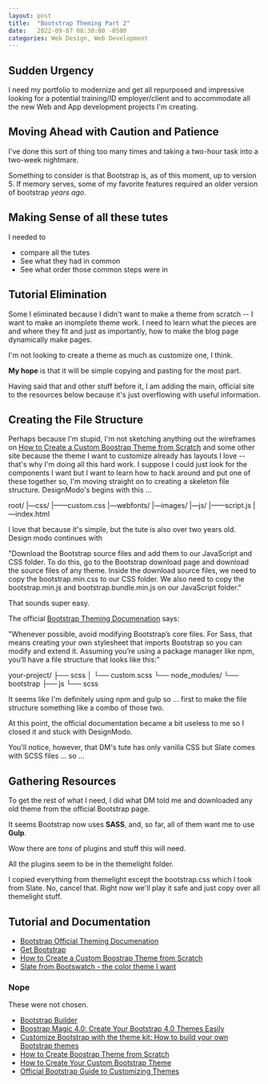 ```yaml
---
layout: post
title:  "Bootstrap Theming Part 2"
date:   2022-09-07 08:30:00 -0500
categories: Web Design, Web Development
---
```


## Sudden Urgency

I need my portfolio to modernize and get all repurposed and impressive looking for a potential training/ID employer/client and to accommodate all the new Web and App development projects I'm creating.

## Moving Ahead with Caution and Patience

I've done this sort of thing too many times and taking a two-hour task into a two-week nightmare.

Something to consider is that Bootstrap is, as of this moment, up to version 5. If memory serves, some of my favorite features required an older version of bootstrap *years ago*.

## Making Sense of all these tutes

I needed to

- compare all the tutes
- See what they had in common
- See what order those common steps were in

## Tutorial Elimination

Some I eliminated because I didn't want to make a theme from scratch -- I want to make an inomplete theme work. I need to learn what the pieces are and where they fit and just as importantly, how to make the blog page dynamically make pages.

I'm not looking to create a theme as much as customize one, I think.

**My hope** is that it will be simple copying and pasting for the most part.

Having said that and other stuff before it, I am adding the main, official site to the resources below because it's just overflowing with useful information.

## Creating the File Structure

Perhaps because I'm stupid, I'm not sketching anything out the wireframes on [How to Create a Custom Boostrap Theme from Scratch](https://designmodo.com/create-bootstrap-theme/) and some other site because the theme I want to customize already has layouts I love -- that's why I'm doing all this hard work. I suppose I could just look for the components I want but I want to learn how to hack around and put one of these together so, I'm moving straight on to creating a skeleton file structure. DesignModo's begins with this ...

root/
|—css/
|——custom.css
|—webfonts/
|—images/
|—js/
|——script.js
|—index.html

I love that because it's simple, but the tute is also over two years old. Design modo continues with 

"Download the Bootstrap source files and add them to our JavaScript and CSS folder. To do this, go to the Bootstrap download page and download the source files of any theme. Inside the download source files, we need to copy the bootstrap.min.css to our CSS folder. We also need to copy the bootstrap.min.js and bootstrap.bundle.min.js on our JavaScript folder."

That sounds super easy.

The official [Bootstrap Theming Documenation](https://getbootstrap.com/docs/4.1/getting-started/theming/) says:

"Whenever possible, avoid modifying Bootstrap’s core files. For Sass, that means creating your own stylesheet that imports Bootstrap so you can modify and extend it. Assuming you’re using a package manager like npm, you’ll have a file structure that looks like this:"

your-project/
├── scss
│   └── custom.scss
└── node_modules/
    └── bootstrap
        ├── js
        └── scss

It seems like I'm definitely using npm and gulp so ... first to make the file structure something like a combo of those two.

At this point, the official documentation became a bit useless to me so I closed it and stuck with DesignModo.

You'll notice, however, that DM's tute has only vanilla CSS but Slate comes with SCSS files ... so ...

## Gathering Resources

To get the rest of what I need, I did what DM told me and downloaded any old theme from the official Bootstrap page.

It seems Bootstrap now uses **SASS**, and, so far, all of them want me to use **Gulp**.

Wow there are *tons* of plugins and stuff this will need.

All the plugins seem to be in the themelight folder. 

I copied everything from themelight except the bootstrap.css which I took from Slate. No, cancel that. Right now we'll play it safe and just copy over all themelight stuff.

## Tutorial and Documentation

- [Bootstrap Official Theming Documenation](https://getbootstrap.com/docs/4.1/getting-started/theming/)
- [Get Bootstrap](https://getbootstrap.com/)
- [How to Create a Custom Boostrap Theme from Scratch](https://designmodo.com/create-bootstrap-theme/)
- [Slate from Bootswatch - the color theme I want](https://bootswatch.com/slate/)

### Nope

These were not chosen.

- [Bootstrap Builder](https://bootstrap.build/)
- [Boostrap Magic 4.0: Create Your Bootstrap 4.0 Themes Easily](https://pikock.github.io/bootstrap-magic/index.html)
- [Customize Bootstrap with the theme kit: How to build your own Bootstrap themes](https://hackerthemes.com/kit/)
- [How to Create Boostrap Theme from Scratch](https://www.webnots.com/beginners-guide-to-create-bootstrap-theme-from-scratch/)
- [How to Create Your Custom Bootstrap Theme](https://levelup.gitconnected.com/create-your-bootstrap-theme-4228aca9117a)
- [Official Bootstrap Guide to Customizing Themes](https://themes.getbootstrap.com/guide/)